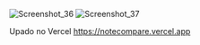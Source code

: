 ![Screenshot_36](https://github.com/user-attachments/assets/ab486d70-c915-4628-899e-518d4dbb26b5)
![Screenshot_37](https://github.com/user-attachments/assets/bd8caa8a-4131-4c01-95fd-c74d41422a77)

Upado no Vercel https://notecompare.vercel.app
